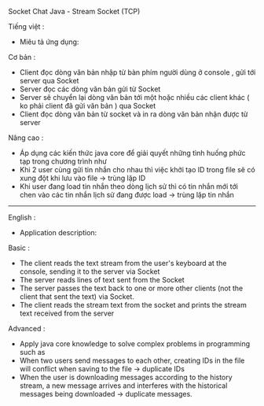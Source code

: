 Socket Chat Java - Stream Socket (TCP)

Tiếng việt : 

*  Miêu tả ứng dụng:

Cơ bản : 
* Client đọc dòng văn bản nhập từ bàn phím người dùng ở console , gửi tới server qua Socket
* Server đọc các dòng văn bản gửi từ Socket
* Server sẽ chuyển lại dòng văn bản tới một hoặc nhiều các client khác ( ko phải client đã gửi văn bản ) qua Socket
* Client đọc dòng văn bản từ socket và in ra dòng văn bản nhận được từ server

Nâng cao :
* Áp dụng các kiến thức java core để giải quyết những tình huống phức tạp trong chương trình như  
* Khi 2 user cùng gửi tin nhắn cho nhau thì việc khởi tạo ID trong file sẽ có xung đột khi lưu vào file -> trùng lặp ID 
* Khi user đang load tin nhắn theo dòng lịch sử thì có tin nhắn mới tới chen vào các tin nhắn lịch sử đang được load -> trùng lặp tin nhắn

_______________________________________________________________________________________________________________________________________________

English : 

* Application description:

Basic : 
* The client reads the text stream from the user's keyboard at the console, sending it to the server via Socket
* The server reads lines of text sent from the Socket
* The server passes the text back to one or more other clients (not the client that sent the text) via Socket.
* The client reads the stream text from the socket and prints the stream text received from the server

Advanced :
* Apply java core knowledge to solve complex problems in programming such as  
* When two users send messages to each other, creating IDs in the file will conflict when saving to the file -> duplicate IDs 
* When the user is downloading messages according to the history stream, a new message arrives and interferes with the historical messages being downloaded -> duplicate messages.
